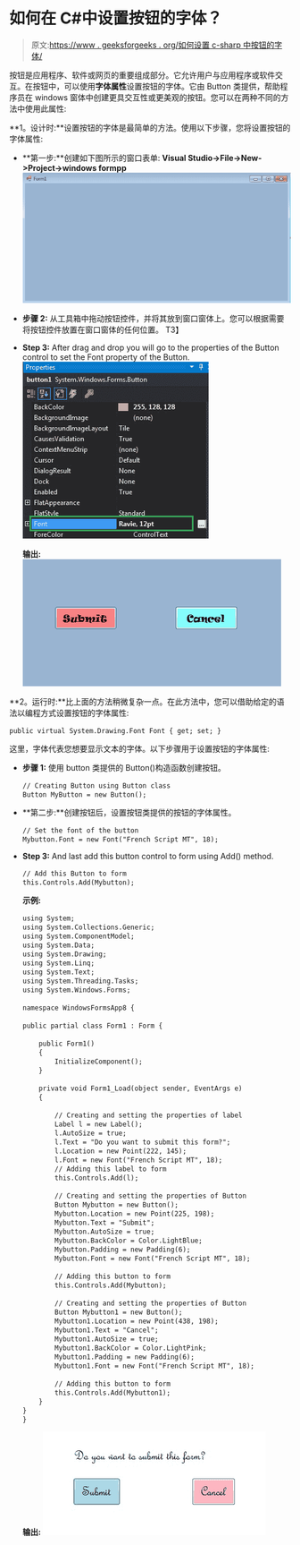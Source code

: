 # 如何在 C#中设置按钮的字体？

> 原文:[https://www . geeksforgeeks . org/如何设置 c-sharp 中按钮的字体/](https://www.geeksforgeeks.org/how-to-set-the-font-of-the-button-in-c-sharp/)

按钮是应用程序、软件或网页的重要组成部分。它允许用户与应用程序或软件交互。在按钮中，可以使用**字体属性**设置按钮的字体。它由 Button 类提供，帮助程序员在 windows 窗体中创建更具交互性或更美观的按钮。您可以在两种不同的方法中使用此属性:

**1。设计时:**设置按钮的字体是最简单的方法。使用以下步骤，您将设置按钮的字体属性:

*   **第一步:**创建如下图所示的窗口表单:
    **Visual Studio->File->New->Project->windows formpp**
    ![](img/9889dfd1d09174ca813cf58170ab9cc8.png)
*   **步骤 2:** 从工具箱中拖动按钮控件，并将其放到窗口窗体上。您可以根据需要将按钮控件放置在窗口窗体的任何位置。
    T3】
*   **Step 3:** After drag and drop you will go to the properties of the Button control to set the Font property of the Button.
    ![](img/891853a60f0933aa68bebdbf68faf099.png)

    **输出:**
    ![](img/45cc8183fede75d4ba03c275b691148a.png)

**2。运行时:**比上面的方法稍微复杂一点。在此方法中，您可以借助给定的语法以编程方式设置按钮的字体属性:

```
public virtual System.Drawing.Font Font { get; set; }
```

这里，字体代表您想要显示文本的字体。以下步骤用于设置按钮的字体属性:

*   **步骤 1:** 使用 button 类提供的 Button()构造函数创建按钮。

    ```
    // Creating Button using Button class
    Button MyButton = new Button();

    ```

*   **第二步:**创建按钮后，设置按钮类提供的按钮的字体属性。

    ```
    // Set the font of the button
    Mybutton.Font = new Font("French Script MT", 18);

    ```

*   **Step 3:** And last add this button control to form using Add() method.

    ```
    // Add this Button to form
    this.Controls.Add(Mybutton);

    ```

    **示例:**

    ```
    using System;
    using System.Collections.Generic;
    using System.ComponentModel;
    using System.Data;
    using System.Drawing;
    using System.Linq;
    using System.Text;
    using System.Threading.Tasks;
    using System.Windows.Forms;

    namespace WindowsFormsApp8 {

    public partial class Form1 : Form {

        public Form1()
        {
            InitializeComponent();
        }

        private void Form1_Load(object sender, EventArgs e)
        {

            // Creating and setting the properties of label
            Label l = new Label();
            l.AutoSize = true;
            l.Text = "Do you want to submit this form?";
            l.Location = new Point(222, 145);
            l.Font = new Font("French Script MT", 18);
            // Adding this label to form
            this.Controls.Add(l);

            // Creating and setting the properties of Button
            Button Mybutton = new Button();
            Mybutton.Location = new Point(225, 198);
            Mybutton.Text = "Submit";
            Mybutton.AutoSize = true;
            Mybutton.BackColor = Color.LightBlue;
            Mybutton.Padding = new Padding(6);
            Mybutton.Font = new Font("French Script MT", 18);

            // Adding this button to form
            this.Controls.Add(Mybutton);

            // Creating and setting the properties of Button
            Button Mybutton1 = new Button();
            Mybutton1.Location = new Point(438, 198);
            Mybutton1.Text = "Cancel";
            Mybutton1.AutoSize = true;
            Mybutton1.BackColor = Color.LightPink;
            Mybutton1.Padding = new Padding(6);
            Mybutton1.Font = new Font("French Script MT", 18);

            // Adding this button to form
            this.Controls.Add(Mybutton1);
        }
    }
    }
    ```

    **输出:**
    ![](img/89a8d9f932649fc759ae72d7402dff2a.png)